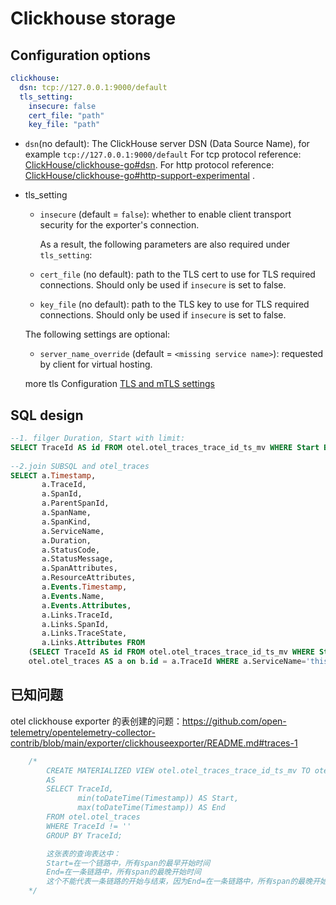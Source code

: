 # Clickhouse storage

## Configuration options

```yaml
clickhouse:
  dsn: tcp://127.0.0.1:9000/default
  tls_setting:
    insecure: false
    cert_file: "path"
    key_file: "path"
```
- `dsn`(no default): The ClickHouse server DSN (Data Source Name), for
  example `tcp://127.0.0.1:9000/default`
  For tcp protocol reference: [ClickHouse/clickhouse-go#dsn](https://github.com/ClickHouse/clickhouse-go#dsn).
  For http protocol
  reference: [ClickHouse/clickhouse-go#http-support-experimental](https://github.com/ClickHouse/clickhouse-go/tree/main#http-support-experimental)
  .
- tls_setting
  - `insecure` (default = `false`): whether to enable client transport security for
    the exporter's connection.
  
    As a result, the following parameters are also required under `tls_setting`:

  - `cert_file` (no default): path to the TLS cert to use for TLS required connections. Should
  only be used if `insecure` is set to false.
  - `key_file` (no default): path to the TLS key to use for TLS required connections. Should
  only be used if `insecure` is set to false.
 
  The following settings are optional:

  - `server_name_override` (default = `<missing service name>`): requested by client for virtual hosting.

  more tls Configuration [TLS and mTLS settings](https://github.com/open-telemetry/opentelemetry-collector/blob/main/config/configtls/README.md)


## SQL design
```sql
--1. filger Duration, Start with limit:  
SELECT TraceId AS id FROM otel.otel_traces_trace_id_ts_mv WHERE Start BETWEEN '2022-10-23 23:56:18' AND '2022-10-23 23:56:21' AND (End - Start) BETWEEN 20000000 AND 100000000 ORDER BY Start DESC LIMIT 20
                                                                                                                                                                               
--2.join SUBSQL and otel_traces
SELECT a.Timestamp,
       a.TraceId,
       a.SpanId,
       a.ParentSpanId,
       a.SpanName,
       a.SpanKind,
       a.ServiceName,
       a.Duration,
       a.StatusCode,
       a.StatusMessage,
       a.SpanAttributes,
       a.ResourceAttributes,
       a.Events.Timestamp,
       a.Events.Name,
       a.Events.Attributes,
       a.Links.TraceId,
       a.Links.SpanId,
       a.Links.TraceState,
       a.Links.Attributes FROM
    (SELECT TraceId AS id FROM otel.otel_traces_trace_id_ts_mv WHERE Start BETWEEN '2022-10-23 23:56:18' AND '2022-10-23 23:56:21' AND (End - Start) BETWEEN 20000000 AND 100000000 ORDER BY Start DESC LIMIT 20) AS b JOIN
    otel.otel_traces AS a on b.id = a.TraceId WHERE a.ServiceName='this service [9]' AND a.SpanName='HTTP PUT' AND a.SpanAttributes['Tag_a']='tag_a_value' AND a.SpanAttributes['Tag_b']='tag_b_value'

```

## 已知问题
otel clickhouse exporter 的表创建的问题：https://github.com/open-telemetry/opentelemetry-collector-contrib/blob/main/exporter/clickhouseexporter/README.md#traces-1
```sql
	/*
		CREATE MATERIALIZED VIEW otel.otel_traces_trace_id_ts_mv TO otel.otel_traces_trace_id_ts
		AS
		SELECT TraceId,
		       min(toDateTime(Timestamp)) AS Start,
		       max(toDateTime(Timestamp)) AS End
		FROM otel.otel_traces
		WHERE TraceId != ''
		GROUP BY TraceId;

		这张表的查询表达中：
		Start=在一个链路中，所有span的最早开始时间
		End=在一条链路中，所有span的最晚开始时间
		这个不能代表一条链路的开始与结束，因为End=在一条链路中，所有span的最晚开始时间+这个span的duration
	*/
```
